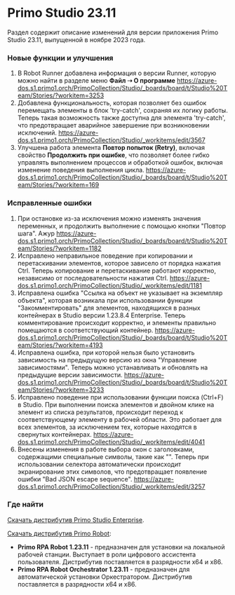 # Primo Studio 23.11
Раздел содержит описание изменений для версии приложения Primo Studio 23.11, выпущенной в ноябре 2023 года.

### Новые функции и улучшения

1. В Robot Runner добавлена информация о версии Runner, которую можно найти в разделе меню **Файл ➝ О программе** https://azure-dos.s1.primo1.orch/PrimoCollection/Studio/_boards/board/t/Studio%20Team/Stories/?workitem=3253
2. Добавлена функциональность, которая позволяет без ошибок перемещать элементы в блок 'try-catch', сохраняя их логику работы. Теперь такая возможность также доступна для элемента 'try-catch', что  предотвращает аварийное завершение при возникновении исключений. https://azure-dos.s1.primo1.orch/PrimoCollection/Studio/_workitems/edit/3567
3. Улучшена работа элемента **Повтор попыток (Retry)**, включая свойство **Продолжить при ошибке**, что позволяет более гибко управлять выполнением процессов и обработкой ошибок, включая изменение поведения выполнения цикла. https://azure-dos.s1.primo1.orch/PrimoCollection/Studio/_boards/board/t/Studio%20Team/Stories/?workitem=169



### Исправленные ошибки 

1. При остановке из-за исключения можно изменять значения переменных, и продолжить выполнение с помощью кнопки "Повтор шага".  Ажур https://azure-dos.s1.primo1.orch/PrimoCollection/Studio/_boards/board/t/Studio%20Team/Stories/?workitem=1182
2. Исправлено неправильное поведение при копировании и перетаскивании элементов, которое зависело от порядка нажатия Ctrl. Теперь копирование и перетаскивание работают корректно, независимо от последовательности нажатия Ctrl. https://azure-dos.s1.primo1.orch/PrimoCollection/Studio/_workitems/edit/1181
3. Исправлена ошибка "Ссылка на объект не указывает на экземпляр объекта", которая возникала при использовании функции "Закомментировать" для элементов, находящихся в разных контейнерах в Studio версии 1.23.8.4 Enterprise. Теперь комментирование происходит корректно, и элементы правильно помещаются в соответствующий контейнер. https://azure-dos.s1.primo1.orch/PrimoCollection/Studio/_boards/board/t/Studio%20Team/Stories/?workitem=4193
4. Исправлена ошибка, при которой нельзя было установить зависимость на предыдущую версию из окна "Управление зависимостями". Теперь можно устанавливать и обновлять на предыдущие версии зависимости. https://azure-dos.s1.primo1.orch/PrimoCollection/Studio/_boards/board/t/Studio%20Team/Stories/?workitem=3233
5. Исправлено поведение при использовании функции поиска (Ctrl+F) в Studio. При выполнении поиска элементов и двойном клике на элемент из списка результатов, происходит переход к соответствующему элементу в рабочей области. Это работает для всех элементов, за исключением тех, которые находятся в свернутых контейнерах. https://azure-dos.s1.primo1.orch/PrimoCollection/Studio/_workitems/edit/4041
6. Внесены изменения в работе выбора окон с заголовками, содержащими специальные символы, такие как "". Теперь при использовании селектора автоматически происходит экранирование этих символов, что предотвращает появление ошибки "Bad JSON escape sequence". https://azure-dos.s1.primo1.orch/PrimoCollection/Studio/_workitems/edit/3257



### Где найти
[Скачать дистрибутив Primo Studio Enterprise](https://disk.primo-rpa.ru/index.php/s/primo?path=%2FRelease%2FStudio).

[Скачать дистрибутив Primo Robot](https://disk.primo-rpa.ru/index.php/s/primo?path=%2FRelease%2FRobot):
* **Primo RPA Robot 1.23.11** - предназначен для установки на локальной рабочей станции. Выступает в роли цифрового ассистента пользователя. Дистрибутив поставляется в разрядности x64 и x86.
* **Primo RPA Robot Orchestrator 1.23.11** - предназначен для автоматической установки Оркестратором. Дистрибутив поставляется в разрядности x64 и x86.
